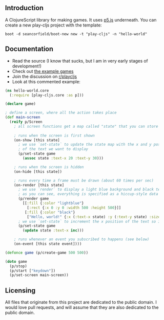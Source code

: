 ## Introduction

A ClojureScript library for making games. It uses [p5.js](http://p5js.org/) underneath. You can create a new play-cljs project with the template:

```
boot -d seancorfield/boot-new new -t "play-cljs" -n "hello-world"
```

## Documentation

* Read the source (I know that sucks, but I am in very early stages of development!)
* Check out [the example games](https://github.com/oakes/play-cljs-examples)
* Join the discussion on [r/playcljs](https://www.reddit.com/r/playcljs/)
* Look at this commented example:

```clojure
(ns hello-world.core
  (:require [play-cljs.core :as p]))

(declare game)

; define a screen, where all the action takes place
(def main-screen
  (reify p/Screen
    ; all screen functions get a map called "state" that you can store anything inside of
    
    ; runs when the screen is first shown
    (on-show [this state]
      ; we use `set-state` to update the state map with the x and y position
      ; of the text we want to display
      (p/set-state game
        (assoc state :text-x 20 :text-y 30)))

    ; runs when the screen is hidden
    (on-hide [this state])

    ; runs every time a frame must be drawn (about 60 times per sec)
    (on-render [this state]
      ; we use `render` to display a light blue background and black text
      ; as you can see, everything is specified as a hiccup-style data structure
      (p/render game
        [[:fill {:color "lightblue"}
          [:rect {:x 0 :y 0 :width 500 :height 500}]]
         [:fill {:color "black"}
          ["Hello, world!" {:x (:text-x state) :y (:text-y state) :size 16 :font "Georgia" :style :italic}]]])
      ; we use `set-state` to increment the x position of the text so it scrolls to the right
      (p/set-state game
        (update state :text-x inc)))

    ; runs whenever an event you subscribed to happens (see below)
    (on-event [this state event])))

(defonce game (p/create-game 500 500))

(doto game
  (p/stop)
  (p/start ["keydown"])
  (p/set-screen main-screen))
```

## Licensing

All files that originate from this project are dedicated to the public domain. I would love pull requests, and will assume that they are also dedicated to the public domain.
